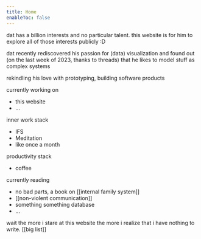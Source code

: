 ```yaml
---
title: Home
enableToc: false
---
```

dat has a billion interests and no particular talent. this website is for him to explore all of those interests publicly :D

dat recently rediscovered his passion for (data) visualization and found out (on the last week of 2023, thanks to threads) that he likes to model stuff as complex systems

rekindling his love with prototyping, building software products

currently working on
- this website
- ...

inner work stack
- IFS
- Meditation
- like once a month

productivity stack
- coffee

currently reading
- no bad parts, a book on [[internal family system]]
- [[non-violent communication]]
- something something database
- ...

wait the more i stare at this website the more i realize that i have nothing to write. [[big list]]